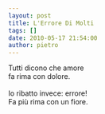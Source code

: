 ```yaml
---
layout: post
title: L'Errore Di Molti
tags: []
date: 2010-05-17 21:54:00
author: pietro
---
```

Tutti dicono che amore<br/>fa rima con dolore.<br/><br/>Io ribatto invece: errore!<br/>Fa più rima con un fiore.
